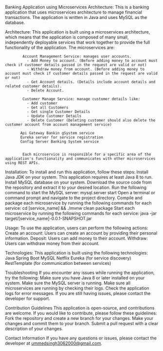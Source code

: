 Banking Application using Microservices Architecture:
        This is a banking application that uses microservices architecture to manage financial transactions. 
        The application is written in Java and uses MySQL as the database.

Architecture:
        This application is built using a microservices architecture, which means that the application is composed of many small, 
        independently deployable services that work together to provide the full functionality of the application. 
        The microservices are:
        
            Account Management Service: manages user accounts.
              -	Add Money to account. (Before adding money to account must check if customer details passed in the request are valid or not)
              -	Withdraw money from account. (Before adding money to account must check if customer details passed in the request are valid or not)
              -	Get Account details. (Details include account details and related customer details).
              -	Delete Account.

            Customer Manage Service: manage customer details like: 
              -	Add customer
              -	Get all Customers
              -	Get single Customer Details
              -	Update Customer Details
              -	Delete Customer (Deleting customer should also delete the customer account from account management service)
              
           Api Gateway Bankin gSystem service
           Eureka server for service registration
           Config Server Banking System service


            Each microservice is responsible for a specific area of the application's functionality and communicates with other microservices using REST APIs.

Installation:
        To install and run this application, follow these steps:
            Install Java JDK on your system. This application requires at least Java 8 to run.
            Install MySQL database on your system.
            Download the source code from the repository and extract it to your desired location.
            Run the following command to start the MySQL server: mysql.server start
            Open a terminal or command prompt and navigate to the project directory.
            Compile and package each microservice by running the following commands for each service: cd [service_name] && ./mvnw clean package
            Start each microservice by running the following commands for each service: java -jar target/[service_name]-0.0.1-SNAPSHOT.jar

Usage:
        To use the application, users can perform the following actions:
            Create an account: Users can create an account by providing their personal information.
            Deposit: Users can add money to their account.
            Withdraw: Users can withdraw money from their account.
            
Technologies:
        This application is built using the following technologies:
            Java
            Spring Boot
            MySQL
            Netflix Eureka (for service discovery)
            RestTemplate (for communication between services)
            

Troubleshooting
        If you encounter any issues while running the application, try the following:
            Make sure you have Java 8 or later installed on your system.
            Make sure the MySQL server is running.
            Make sure all microservices are running by checking their logs.
            Check the application logs for error messages.
            If you are still having issues, please contact the developer for support.

Contribution Guidelines
        This application is open-source, and contributions are welcome. 
        If you would like to contribute, please follow these guidelines:
            Fork the repository and create a new branch for your changes.
            Make your changes and commit them to your branch.
            Submit a pull request with a clear description of your changes.

Contact Information
      If you have any questions or issues, please contact the developer at ummedsingh3062000@gmail.com.
